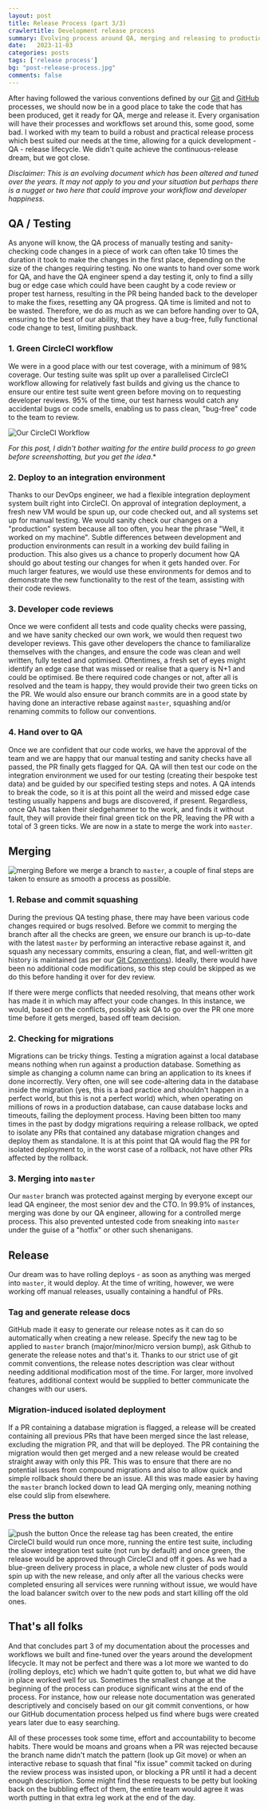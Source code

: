 ```yaml
---
layout: post
title: Release Process (part 3/3)
crawlertitle: Development release process
summary: Evolving process around QA, merging and releasing to production
date:   2023-11-03
categories: posts
tags: ['release process']
bg: "post-release-process.jpg"
comments: false
---
```


After having followed the various conventions defined by our [Git](https://brazenbraden.com/posts/git_conventions/) and [GitHub](https://brazenbraden.com/posts/github_process/) processes, we should now be in a good place to take the code that has been produced, get it ready for QA, merge and release it. Every organisation will have their processes and workflows set around this, some good, some bad. I worked with my team to build a robust and practical release process which best suited our needs at the time, allowing for a quick development - QA - release lifecycle. We didn't quite achieve the continuous-release dream, but we got close.

*Disclaimer: This is an evolving document which has been altered and tuned over the years. It may not apply to you and your situation but perhaps there is a nugget or two here that could improve your workflow and developer happiness.*

## QA / Testing
As anyone will know, the QA process of manually testing and sanity-checking code changes in a piece of work can often take 10 times the duration it took to make the changes in the first place, depending on the size of the changes requiring testing. No one wants to hand over some work for QA, and have the QA engineer spend a day testing it, only to find a silly bug or edge case which could have been caught by a code review or proper test harness, resulting in the PR being handed back to the developer to make the fixes, resetting any QA progress. QA time is limited and not to be wasted. Therefore, we do as much as we can before handing over to QA, ensuring to the best of our ability, that they have a bug-free, fully functional code change to test, limiting pushback.

### 1. Green CircleCI workflow
We were in a good place with our test coverage, with a minimum of 98% coverage. Our testing suite was split up over a parallelised CircleCI workflow allowing for relatively fast builds and giving us the chance to ensure our entire test suite went green before moving on to requesting developer reviews. 95% of the time, our test harness would catch any accidental bugs or code smells, enabling us to pass clean, "bug-free" code to the team to review.

![Our CircleCI Workflow]({{site.images}}/release_process/circleci.png)

*For this post, I didn't bother waiting for the entire build process to go green before screenshotting, but you get the idea*.*

### 2. Deploy to an integration environment
Thanks to our DevOps engineer, we had a flexible integration deployment system built right into CircleCI. On approval of integration deployment, a fresh new VM would be spun up, our code checked out, and all systems set up for manual testing. We would sanity check our changes on a "production" system because all too often, you hear the phrase "Well, it worked on my machine". Subtle differences between development and production environments can result in a working dev build failing in production. This also gives us a chance to properly document how QA should go about testing our changes for when it gets handed over. For much larger features, we would use these environments for demos and to demonstrate the new functionality to the rest of the team, assisting with their code reviews.

### 3. Developer code reviews
Once we were confident all tests and code quality checks were passing, and we have sanity checked our own work, we would then request two developer reviews. This gave other developers the chance to familiaralize themselves with the changes, and ensure the code was clean and well written, fully tested and optimised. Oftentimes, a fresh set of eyes might identify an edge case that was missed or realise that a query is N+1 and could be optimised. Be there required code changes or not, after all is resolved and the team is happy, they would provide their two green ticks on the PR. We would also ensure our branch commits are in a good state by having done an interactive rebase against `master`, squashing and/or renaming commits to follow our conventions.

### 4. Hand over to QA
Once we are confident that our code works, we have the approval of the team and we are happy that our manual testing and sanity checks have all passed, the PR finally gets flagged for QA. QA will then test our code on the integration environment we used for our testing (creating their bespoke test data) and be guided by our specified testing steps and notes. A QA intends to break the code, so it is at this point all the weird and missed edge case testing usually happens and bugs are discovered, if present. Regardless, once QA has taken their sledgehammer to the work, and finds it without fault, they will provide their final green tick on the PR, leaving the PR with a total of 3 green ticks. We are now in a state to merge the work into `master`.

## Merging
![merging](https://media.giphy.com/media/cFkiFMDg3iFoI/giphy.gif)
Before we merge a branch to `master`, a couple of final steps are taken to ensure as smooth a process as possible.

### 1. Rebase and commit squashing
During the previous QA testing phase, there may have been various code changes required or bugs resolved. Before we commit to merging the branch after all the checks are green, we ensure our branch is up-to-date with the latest `master` by performing an interactive rebase against it, and squash any necessary commits, ensuring a clean, flat, and well-written git history is maintained (as per our [Git Conventions](https://brazenbraden.com/posts/git_conventions/)). Ideally, there would have been no additional code modifications, so this step could be skipped as we do this before handing it over for dev review.

If there were merge conflicts that needed resolving, that means other work has made it in which may affect your code changes. In this instance, we would, based on the conflicts, possibly ask QA to go over the PR one more time before it gets merged, based off team decision.

### 2. Checking for migrations
Migrations can be tricky things. Testing a migration against a local database means nothing when run against a production database. Something as simple as changing a column name can bring an application to its knees if done incorrectly. Very often, one will see code-altering data in the database inside the migration (yes, this is a bad practice and shouldn't happen in a perfect world, but this is not a perfect world) which, when operating on millions of rows in a production database, can cause database locks and timeouts, failing the deployment process. Having been bitten too many times in the past by dodgy migrations requiring a release rollback, we opted to isolate any PRs that contained any database migration changes and deploy them as standalone. It is at this point that QA would flag the PR for isolated deployment to, in the worst case of a rollback, not have other PRs affected by the rollback.

### 3. Merging into `master`
Our `master` branch was protected against merging by everyone except our lead QA engineer, the most senior dev and the CTO. In 99.9% of instances, merging was done by our QA engineer, allowing for a controlled merge process. This also prevented untested code from sneaking into `master` under the guise of a "hotfix" or other such shenanigans.

## Release
Our dream was to have rolling deploys - as soon as anything was merged into `master`, it would deploy. At the time of writing, however, we were working off manual releases, usually containing a handful of PRs.

### Tag and generate release docs
GitHub made it easy to generate our release notes as it can do so automatically when creating a new release. Specify the new tag to be applied to `master` branch (major/minor/micro version bump), ask Github to generate the release notes and that's it. Thanks to our strict use of git commit conventions, the release notes description was clear without needing additional modification most of the time. For larger, more involved features, additional context would be supplied to better communicate the changes with our users.

### Migration-induced isolated deployment
If a PR containing a database migration is flagged, a release will be created containing all previous PRs that have been merged since the last release, excluding the migration PR, and that will be deployed. The PR containing the migration would then get merged and a new release would be created straight away with only this PR. This was to ensure that there are no potential issues from compound migrations and also to allow quick and simple rollback should there be an issue. All this was made easier by having the `master` branch locked down to lead QA merging only, meaning nothing else could slip from elsewhere.

### Press the button
![push the button](https://media.giphy.com/media/xThtaamMjJvMRciKpG/giphy.gif)
Once the release tag has been created, the entire CircleCI build would run once more, running the entire test suite, including the slower integration test suite (not run by default) and once green, the release would be approved through CircleCI and off it goes. As we had a blue-green delivery process in place, a whole new cluster of pods would spin up with the new release, and only after all the various checks were completed ensuring all services were running without issue, we would have the load balancer switch over to the new pods and start killing off the old ones.


## That's all folks
And that concludes part 3 of my documentation about the processes and workflows we built and fine-tuned over the years around the development lifecycle. It may not be perfect and there was a lot more we wanted to do (rolling deploys, etc) which we hadn't quite gotten to, but what we did have in place worked well for us. Sometimes the smallest change at the beginning of the process can produce significant wins at the end of the process. For instance, how our release note documentation was generated descriptively and concisely based on our git commit conventions, or how our GitHub documentation process helped us find where bugs were created years later due to easy searching.

All of these processes took some time, effort and accountability to become habits. There would be moans and groans when a PR was rejected because the branch name didn't match the pattern (look up Git move) or when an interactive rebase to squash that final "fix issue" commit tacked on during the review process was insisted upon, or blocking a PR until it had a decent enough description. Some might find these requests to be petty but looking back on the bubbling effect of them, the entire team would agree it was worth putting in that extra leg work at the end of the day.
